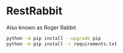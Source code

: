 # RestRabbit

Also known as Roger Rabbit

```bash
python -m pip install --upgrade pip
python -m pip install -r requirements.txt
```

